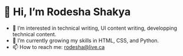 # 👋 Hi, I’m Rodesha Shakya
- 👀 I’m interested in technical writing, UI content writing, developping technical content.
- 🌱 I’m currently growing my skills in HTML, CSS, and Python.
- 📫 How to reach me: rodesha@live.ca

<!---
r-shak/r-shak is a ✨ special ✨ repository because its `README.md` (this file) appears on your GitHub profile.
You can click the Preview link to take a look at your changes.
--->
